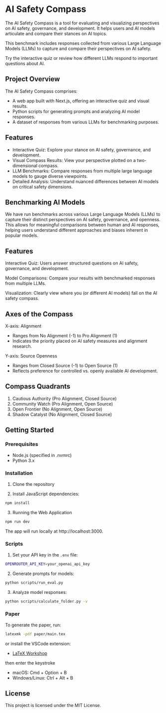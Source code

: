 # AI Safety Compass

The AI Safety Compass is a tool for evaluating and visualizing perspectives on AI safety, governance, and development. It helps users and AI models articulate and compare their stances on AI topics.

This benchmark includes responses collected from various Large Language Models (LLMs) to capture and compare their perspectives on AI safety.

Try the interactive quiz or review how different LLMs respond to important questions about AI.

## Project Overview

The AI Safety Compass comprises:

- A web app built with Next.js, offering an interactive quiz and visual results.
- Python scripts for generating prompts and analyzing AI model responses.
- A dataset of responses from various LLMs for benchmarking purposes.

## Features

- Interactive Quiz: Explore your stance on AI safety, governance, and development.
- Visual Compass Results: View your perspective plotted on a two-dimensional compass.
- LLM Benchmarks: Compare responses from multiple large language models to gauge diverse viewpoints.
- Detailed Analysis: Understand nuanced differences between AI models on critical safety dimensions.

## Benchmarking AI Models

We have run benchmarks across various Large Language Models (LLMs) to capture their distinct perspectives on AI safety, governance, and openness. This allows for meaningful comparisons between human and AI responses, helping users understand different approaches and biases inherent in popular models.

## Features

Interactive Quiz: Users answer structured questions on AI safety, governance, and development.

Model Comparisons: Compare your results with benchmarked responses from multiple LLMs.

Visualization: Clearly view where you (or different AI models) fall on the AI safety compass.

## Axes of the Compass

X-axis: Alignment

- Ranges from No Alignment (-1) to Pro Alignment (1)
- Indicates the priority placed on AI safety measures and alignment research.

Y-axis: Source Openness

- Ranges from Closed Source (-1) to Open Source (1)
- Reflects preference for controlled vs. openly available AI development.

## Compass Quadrants

1. Cautious Authority (Pro Alignment, Closed Source)
2. Community Watch (Pro Alignment, Open Source)
3. Open Frontier (No Alignment, Open Source)
4. Shadow Catalyst (No Alignment, Closed Source)

## Getting Started

### Prerequisites

- Node.js (specified in .nvmrc)
- Python 3.x

### Installation

1. Clone the repository

2. Install JavaScript dependencies:

```bash
npm install
```

3. Running the Web Application

```bash
npm run dev
```

The app will run locally at http://localhost:3000.

### Scripts

1. Set your API key in the `.env` file:

```bash
OPENROUTER_API_KEY=your_openai_api_key
```

2. Generate prompts for models:

```bash
python scripts/run_eval.py
```

3. Analyze model responses:

```bash
python scripts/calculate_folder.py -v
```

### Paper

To generate the paper, run:

```bash
latexmk -pdf paper/main.tex
```

or install the VSCode extension:

- [LaTeX Workshop](https://marketplace.visualstudio.com/items?itemName=James-Yu.latex-workshop)

then enter the keystroke

- macOS: Cmd + Option + B
- Windows/Linux: Ctrl + Alt + B

## License

This project is licensed under the MIT License.
